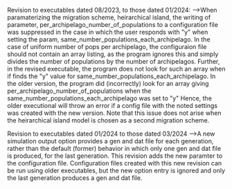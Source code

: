 Revision to executables dated 08/2023, to those dated 01/2024:
-->When paramaterizing the migration scheme, heirarchical island, the writing of parameter, per_archipelago_number_of_populations to a configuration file was suppressed in the case in which the user responds  with "y" when setting the param, same_number_populations_each_archipelago.  In the case of uniform number of pops per archipelago, the configuraion file should not contain an array listing, as the program ignores this and simply divides the number of populations by the number of archipelagos.  Further, in the revised executable, the program does not look for such an array when if finds the "y" value for same_number_populations_each_archipelago.  In the older version, the program did (incorrectly) look for an array giving per_archipelago_number_of_populations when the same_number_populations_each_archipelago was set to "y"  Hence, the older executional will throw an error if a config file with the noted settings was created with the new version. Note that this issue does not arise when the heirarchical island model is chosen as a second migration scheme.


Revision to executables dated 01/2024 to those dated 03/2024
-->A new simulation output option provides a gen and dat file for each generation, rather than the default (former) behavior in which only one gen and dat file is produced, for the last generation.  This revision adds the new paramter to the configuration file.  Configuration files created with this new revision can be run using older executables, but the new option entry is ignored and only the last generation produces a gen and dat file.  

